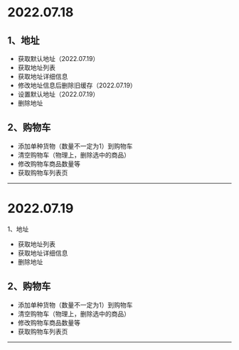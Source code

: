 # 2022.07.18

## 1、地址

+ 获取默认地址（2022.07.19）
+ 获取地址列表
+ 获取地址详细信息
+ 修改地址信息后删除旧缓存（2022.07.19）
+ 设置默认地址（2022.07.19）
+ 删除地址

## 2、购物车

+ 添加单种货物（数量不一定为1）到购物车
+ 清空购物车（物理上，删除选中的商品）
+ 修改购物车商品数量等
+ 获取购物车列表页

--- 

# 2022.07.19

1、地址

- 获取地址列表
- 获取地址详细信息
- 删除地址

## 2、购物车

- 添加单种货物（数量不一定为1）到购物车
- 清空购物车（物理上，删除选中的商品）
- 修改购物车商品数量等
- 获取购物车列表页

---